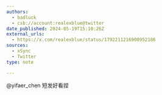 ```yaml
---
authors:
  - badluck
  - csb://account:realexblue@twitter
date_published: 2024-05-19T15:10:26Z
external_urls:
  - https://x.com/realexblue/status/1792211216900952186
sources:
  - xSync
  - Twitter
type: note

---
```


@yifaer_chen 短发好看捏